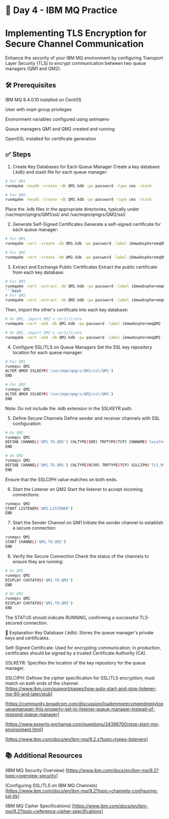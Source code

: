 # 📘 Day 4 - IBM MQ Practice
# Implementing TLS Encryption for Secure Channel Communication

Enhance the security of your IBM MQ environment by configuring Transport Layer Security (TLS) to encrypt communication between two queue managers (QM1 and QM2).

## 🛠️ Prerequisites
IBM MQ 9.4.0.10 installed on CentOS

User with mqm group privileges

Environment variables configured using setmqenv

Queue managers QM1 and QM2 created and running

OpenSSL installed for certificate generation

## ✅ Steps
1. Create Key Databases for Each Queue Manager
Create a key database (.kdb) and stash file for each queue manager:
```bash
# For QM1
runmqakm -keydb -create -db QM1.kdb -pw password -type cms -stash
```
```bash
# For QM2
runmqakm -keydb -create -db QM2.kdb -pw password -type cms -stash
```
Place the .kdb files in the appropriate directories, typically under /var/mqm/qmgrs/QM1/ssl/ and /var/mqm/qmgrs/QM2/ssl/.

2. Generate Self-Signed Certificates
Generate a self-signed certificate for each queue manager:

```bash
# For QM1
runmqakm -cert -create -db QM1.kdb -pw password -label ibmwebspheremqQM1 -dn "CN=QM1, OU=MQ, O=YourOrg, C=IN"
```
```bash
# For QM2
runmqakm -cert -create -db QM2.kdb -pw password -label ibmwebspheremqQM2 -dn "CN=QM2, OU=MQ, O=YourOrg, C=IN"
```
3. Extract and Exchange Public Certificates
Extract the public certificate from each key database:

```bash
# For QM1
runmqakm -cert -extract -db QM1.kdb -pw password -label ibmwebspheremqQM1 -target QM1.arm -format ascii
```bash
# For QM2
runmqakm -cert -extract -db QM2.kdb -pw password -label ibmwebspheremqQM2 -target QM2.arm -format ascii
```
Then, import the other's certificate into each key database:

```bash
# On QM1, import QM2's certificate
runmqakm -cert -add -db QM1.kdb -pw password -label ibmwebspheremqQM2 -file QM2.arm -format ascii
```
```bash
# On QM2, import QM1's certificate
runmqakm -cert -add -db QM2.kdb -pw password -label ibmwebspheremqQM1 -file QM1.arm -format ascii
```
4. Configure SSL/TLS on Queue Managers
Set the SSL key repository location for each queue manager:

```bash
# For QM1
runmqsc QM1
ALTER QMGR SSLKEYR('/var/mqm/qmgrs/QM1/ssl/QM1')
END
```
```bash
# For QM2
runmqsc QM2
ALTER QMGR SSLKEYR('/var/mqm/qmgrs/QM2/ssl/QM2')
END
```
Note: Do not include the .kdb extension in the SSLKEYR path.

5. Define Secure Channels
Define sender and receiver channels with SSL configuration:

```bash
# On QM1
runmqsc QM1
DEFINE CHANNEL('QM1.TO.QM2') CHLTYPE(SDR) TRPTYPE(TCP) CONNAME('localhost(1415)') XMITQ('QM2') SSLCIPH('TLS_RSA_WITH_AES_128_CBC_SHA')
END
```
```bash
# On QM2
runmqsc QM2
DEFINE CHANNEL('QM1.TO.QM2') CHLTYPE(RCVR) TRPTYPE(TCP) SSLCIPH('TLS_RSA_WITH_AES_128_CBC_SHA')
END
```
Ensure that the SSLCIPH value matches on both ends.

6. Start the Listener on QM2
Start the listener to accept incoming connections:

```bash
runmqsc QM2
START LISTENER('QM2.LISTENER')
END
```
7. Start the Sender Channel on QM1
Initiate the sender channel to establish a secure connection:
```bash
runmqsc QM1
START CHANNEL('QM1.TO.QM2')
END
```
8. Verify the Secure Connection
Check the status of the channels to ensure they are running:
```bash
# On QM1
runmqsc QM1
DISPLAY CHSTATUS('QM1.TO.QM2')
END
```
```bash
# On QM2
runmqsc QM2
DISPLAY CHSTATUS('QM1.TO.QM2')
END
```
The STATUS should indicate RUNNING, confirming a successful TLS-secured connection.

📘 Explanation
Key Database (.kdb): Stores the queue manager's private keys and certificates.

Self-Signed Certificate: Used for encrypting communication; in production, certificates should be signed by a trusted Certificate Authority (CA).

SSLKEYR: Specifies the location of the key repository for the queue manager.

SSLCIPH: Defines the cipher specification for SSL/TLS encryption; must match on both ends of the channel. 
[https://www.ibm.com/support/pages/how-auto-start-and-stop-listener-mq-60-and-later/stub]

[https://community.broadcom.com/discussion/lisaibmmqrecvmqmdreplytoqueuemanager-this-property-set-to-listener-queue-manager-instead-of-respond-queue-manager]

[https://www.experts-exchange.com/questions/24396700/stop-start-mq-environment.html]

[https://www.ibm.com/docs/en/ibm-mq/9.2.x?topic=types-listeners]


## 📚 Additional Resources
(IBM MQ Security Overview) [https://www.ibm.com/docs/en/ibm-mq/9.2?topic=overview-security]

(Configuring SSL/TLS on IBM MQ Channels) [https://www.ibm.com/docs/en/ibm-mq/9.2?topic=channels-configuring-ssl-tls]

(IBM MQ Cipher Specifications) [https://www.ibm.com/docs/en/ibm-mq/9.2?topic=reference-cipher-specifications]
